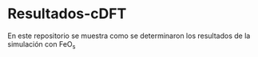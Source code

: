 # Resultados-cDFT
En este repositorio se muestra como se determinaron los resultados de la simulación con $\mathrm{FeO_s}$
